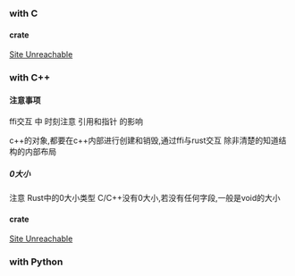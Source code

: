 
### with C


#### crate
[Site Unreachable](https://crates.io/crates/libc)

### with C++

#### 注意事项
ffi交互 中 时刻注意 引用和指针 的影响

c++的对象,都要在c++内部进行创建和销毁,通过ffi与rust交互
除非清楚的知道结构的内部布局
##### 0大小
注意 Rust中的0大小类型
C/C++没有0大小,若没有任何字段,一般是void的大小

#### crate
[Site Unreachable](https://crates.io/crates/cxx)

### with Python


